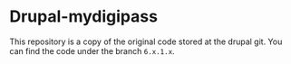 # Drupal-mydigipass

This repository is a copy of the original code stored at the drupal git. You can find the code
under the branch `6.x.1.x`.
